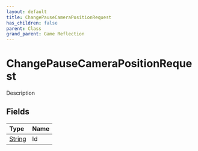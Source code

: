 ```yaml
---
layout: default
title: ChangePauseCameraPositionRequest
has_children: false
parent: Class
grand_parent: Game Reflection
---
```

# ChangePauseCameraPositionRequest
Description 

## Fields

| Type | Name |
|:-------------|:--------------|
| [String](/docs/game-reflection/components/string) | Id |

